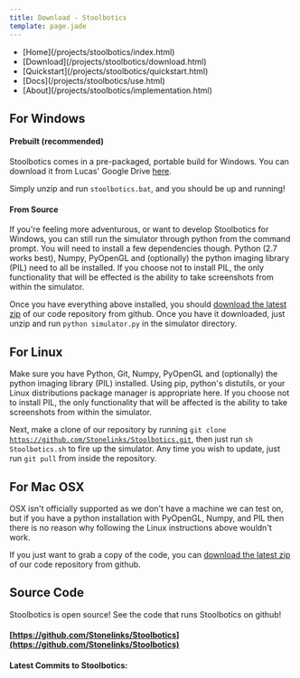 ```yaml
---
title: Download - Stoolbotics
template: page.jade
---
```


<ul class="nav navbar-nav">
  <li>[Home](/projects/stoolbotics/index.html)</li>
  <li>[Download](/projects/stoolbotics/download.html)</li>
  <li>[Quickstart](/projects/stoolbotics/quickstart.html)</li>
  <li>[Docs](/projects/stoolbotics/use.html)</li>
  <li>[About](/projects/stoolbotics/implementation.html)</li>
</ul>



## For Windows

#### Prebuilt (recommended)

Stoolbotics comes in a pre-packaged, portable build for Windows. You can download it from Lucas' Google Drive [here](https://drive.google.com/open?id=0B8M9JkcII4wdTWxQSjRHWU13WkE).

Simply unzip and run <code>stoolbotics.bat</code>, and you should be up and running!


#### From Source

If you're feeling more adventurous, or want to develop Stoolbotics for Windows, you can still run the simulator through python from the command prompt. You will need to install a few dependencies though. Python (2.7 works best), Numpy, PyOpenGL and (optionally) the python imaging library (PIL) need to all be installed. If you choose not to install PIL, the only functionality that will be effected is the ability to take screenshots from within the simulator.

Once you have everything above installed, you should [download the latest zip](https://github.com/Stonelinks/Stoolbotics/zipball/master) of our code repository from github. Once you have it downloaded, just unzip and run <code>python simulator.py</code> in the simulator directory.


## For Linux

Make sure you have Python, Git, Numpy, PyOpenGL and (optionally) the python imaging library (PIL) installed. Using pip, python's distutils, or your Linux distributions package manager is appropriate here. If you choose not to install PIL, the only functionality that will be affected is the ability to take screenshots from within the simulator.

Next, make a clone of our repository by running <code>git clone https://github.com/Stonelinks/Stoolbotics.git</code>, then just run <code>sh Stoolbotics.sh</code> to fire up the simulator. Any time you wish to update, just run <code>git pull</code> from inside the repository.


## For Mac OSX

OSX isn't officially supported as we don't have a machine we can test on, but if you have a python installation with PyOpenGL, Numpy, and PIL then there is no reason why following the Linux instructions above wouldn't work.

If you just want to grab a copy of the code, you can [download the latest zip](https://github.com/Stonelinks/Stoolbotics/zipball/master) of our code repository from github.


## Source Code

Stoolbotics is open source! See the code that runs Stoolbotics on github!
#### [https://github.com/Stonelinks/Stoolbotics](https://github.com/Stonelinks/Stoolbotics)


<script type="text/javascript">
$(window).load(function () {
  var c = new libgithub.Badge('Stonelinks', 'Stoolbotics');
  c.numCommitsIs(5);
  c.targetIs('#commits');
});
</script>

#### Latest Commits to Stoolbotics:
<div id="commits"></div>
